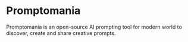 # Promptomania
Promptomania is an open-source AI prompting tool for modern world to discover, create and share creative prompts.
